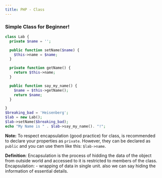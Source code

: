 ```yaml
---
title: PHP - Class
---
```


### Simple Class for Beginner!

```php
class Lab {
  private $name = '';

  public function setName($name) {
    $this->name = $name;
  }

  private function getName() {
    return $this->name;
  }

  public function say_my_name() {
    $name = $this->getName();
    return $name;
  }

}
$breaking_bad = 'Heisenberg';
$lab = new Lab();
$lab->setName($breaking_bad);
echo "My Name is " . $lab->say_my_name(). "!";
```

**Note:** To respect encapsulation (good practice) for class, is recommended to declare your properties as `private`. However, they can be declared as `public` and you can use them like this: `$lab->name`. 

**Definition**: Encapsulation is the process of hidding the data of the object from outside world and accessed to it is restricted to members of the class. Encapsulation: - wrapping of data in single unit. also we can say hiding the information of essential details.
